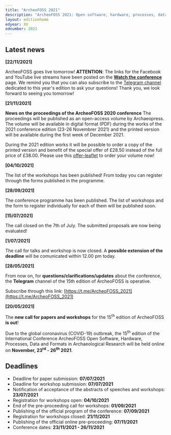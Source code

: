 ```yaml
---
title: "ArcheoFOSS 2021"
description: "ArcheoFOSS 2021: Open software, hardware, processes, data and formats in archaeological research"
layout: editionhome
edyear: XV
ednumber: 2021
---
```


## Latest news

**[22/11/2021]**

ArcheoFOSS goes live tomorrow! **ATTENTION**: The links for the Facebook and YouTube live streams have been posted on the **[Watch the conference](/watch-the-conference)** page.
We remind you that you can also subscribe to the [Telegram channel](https://t.me/ArcheoFOSS_2021) dedicated to this year's edition to ask your questions!
Thank you, we look forward to seeing you tomorrow!

**[21/11/2021]**

**News on the proceedings of the ArcheoFOSS 2020 conference** The proceedings will be published as an open-access volume by Archaeopress. The volume will be available in digital format (PDF) during the works of the 2021 conference edition (23-26 Novembrer 2021) and the printed version will be available during the first week of December 2021.

During the 2021 edition works it will be possible to order a copy of the printed version and benefit of the special offer of £28.50 instead of the full price of £38.00. Please use this [offer-leaflet](https://2020.archeofoss.org/images/AA%20Bogdani%20pre-order%20offer.pdf) to order your volume now!


**[04/10/2021]**

The list of the workshops has been published! From today you can register through the forms published in the programme.

**[28/09/2021]**

The conference programme has been published. The list of workshops and the form to register individually for each of them will be published soon.

**[15/07/2021]**

The call closed on the 7th of July. The submitted proposals are now being evaluated!

**[1/07/2021]**

The call for talks and workshop is now closed. A **possible extension of the deadline** will be comunicated within 12.00 pm today.

**[28/05/2021]**

From now on, for **questions/clarifications/updates** about the conference, the **Telegram** channel of the 15th edition of ArcheoFOSS is operative.

Subscribe through this link: [https://t.me/ArcheoFOSS_2021](https://t.me/ArcheoFOSS_2021)

**[20/05/2021]**

The **new call for papers and workshops** for the 15<sup>th</sup> edition of ArcheoFOSS **is out**!

Due to the global coronavirus (COVID-19) outbreak, the 15<sup>th</sup> edition of the
International Conference ArcheoFOSS Open Software, Hardware, Processes,
Data and Formats in Archaeological Research will be held online on
**November, 23<sup>rd</sup> - 26<sup>th</sup> 2021**.

## Deadlines

- Deadline for paper submission: **07/07/2021**
- Deadline for workshop submission: **07/07/2021**
- Notification of acceptance of the abstracts of speeches and workshops: **23/07/2021**
- Registration for workshops open: **04/10/2021**
- End of the pre-proceeding call for workshops: **01/09/2021**
- Publishing of the official program of the conference: **07/09/2021**
- Registration for workshops closed: **21/11/2021**
- Publishing of the official online pre-proceeding: **07/11/2021**
- Conference dates: **23/11/2021 - 26/11/2021**

